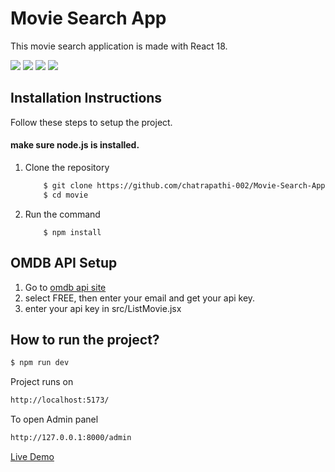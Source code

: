# Movie Search App

This movie search application is made with React 18.


<p align="left">
    <a href="#" alt="Issues">
        <img src="https://img.shields.io/github/stars/chatrapathi-002/Movie-Search-App?style=social" /></a>
    <a href="https://github.com/chatrapathi-002/Movie-Search-App/pulls" alt="Pull Requests">
        <img src="https://img.shields.io/github/issues-pr/chatrapathi-002/Movie-Search-App" /></a>
    <a href="#" alt="Forks">
        <img src="https://img.shields.io/github/forks/chatrapathi-002/Movie-Search-App?style=social" /></a>
    <a href="https://github.com/chatrapathi-002/Movie-Search-App/issues" alt="issues">
        <img src="https://img.shields.io/github/issues/chatrapathi-002/Movie-Search-App" /></a>
</p>


## Installation Instructions

Follow these steps to setup the project.
#### make sure node.js is installed.

1. Clone the repository
   
    ```bash
        $ git clone https://github.com/chatrapathi-002/Movie-Search-App.git
        $ cd movie
    ```
2. Run the command
    ```
        $ npm install
    ``` 

## OMDB API Setup
1. Go to [omdb api site](omdbapi.com/apikey.aspx)
2. select FREE, then enter your email and get your api key.
3. enter your api key in src/ListMovie.jsx

## How to run  the project?
```bash
$ npm run dev
```

Project runs on

```bash
http://localhost:5173/
```
To open Admin panel

```bash
http://127.0.0.1:8000/admin
```

[Live Demo](https://moviebucket.vercel.app/)
